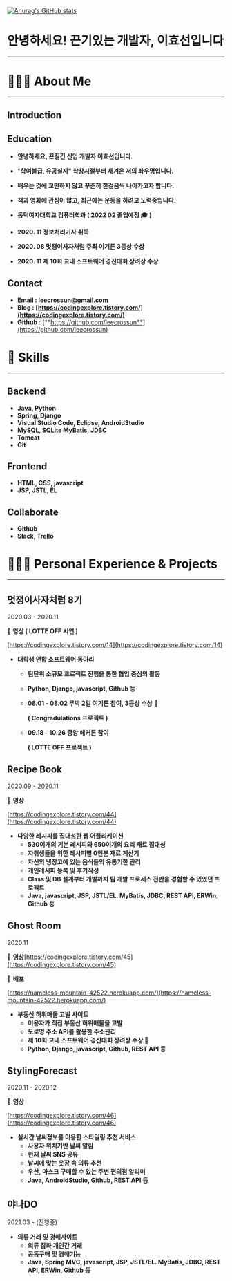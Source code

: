 [![Anurag's GitHub stats](https://github-readme-stats.vercel.app/api?username=leecrossun&show_icons=true&theme=radical)](https://github.com/leecrossun/github-readme-stats)
# 안녕하세요! 끈기있는 개발자, 이효선입니다

---

# 🙍🏻‍♀️ About Me

---

## Introduction

## Education

- **안녕하세요, 끈질긴 신입 개발자 이효선입니다.**
- "**학여불급, 유공실지" 학창시절부터 새겨온 저의 좌우명입니다.**
- **배우는 것에 교만하지 않고 꾸준히 한걸음씩 나아가고자 합니다.**
- **책과 영화에 관심이 많고, 최근에는 운동을 하려고 노력중입니다.**

- **동덕여자대학교 컴퓨터학과 ( 2022 02 졸업예정 🎓 )**
- **2020. 11 정보처리기사 취득**
- **2020. 08 멋쟁이사자처럼 주최 여기톤 3등상 수상**
- **2020. 11 제 10회 교내 소프트웨어 경진대회 장려상 수상**

## Contact

- **Email  : leecrossun@gmail.com**
- **Blog  : [https://codingexplore.tistory.com/](https://codingexplore.tistory.com/)**
- **Github** : [**https://github.com/leecrossun**](https://github.com/leecrossun)

# 🔧 Skills

---

## Backend

- **Java, Python**
- **Spring, Django**
- **Visual Studio Code, Eclipse, AndroidStudio**
- **MySQL, SQLite MyBatis, JDBC**
- **Tomcat**
- **Git**

## Frontend

- **HTML, CSS, javascript**
- **JSP, JSTL, EL**

## Collaborate

- **Github**
- **Slack, Trello**

# 👩🏻‍💻 Personal Experience & Projects

---

## 멋쟁이사자처럼 8기

2020.03 - 2020.11

**📎 영상 ( LOTTE OFF 시연 )**

[https://codingexplore.tistory.com/14](https://codingexplore.tistory.com/14)

- **대학생 연합 소프트웨어 동아리**
    - **팀단위 소규모 프로젝트 진행을 통한 협업 중심의 활동**
    - **Python, Django, javascript, Github 등**
    - **08.01 - 08.02  무박 2일 여기톤 참여, 3등상 수상** 🏅

        **( Congradulations 프로젝트 )**

    - **09.18 - 10.26  중앙 해커톤 참여**

        **( LOTTE OFF 프로젝트 )**

## Recipe Book

2020.09 - 2020.11

📎 **영상**

[https://codingexplore.tistory.com/44](https://codingexplore.tistory.com/44)

- **다양한 레시피를 집대성한 웹 어플리케이션**
    - **530여개의 기본 레시피와 650여개의 요리 재료 집대성**
    - **자취생들을 위한 레시피별 0인분 재료 계산기**
    - **자신의 냉장고에 있는 음식들의 유통기한 관리**
    - **개인레시피 등록 및 후기작성**
    - **Class 및 DB 설계부터 개발까지 팀 개발 프로세스 전반을 경험할 수 있었던 프로젝트**
    - **Java, javascript, JSP, JSTL/EL. MyBatis, JDBC, REST API, ERWin, Github 등**

## Ghost Room

2020.11

📎 **영상**[https://codingexplore.tistory.com/45](https://codingexplore.tistory.com/45)

📎 **배포**

[https://nameless-mountain-42522.herokuapp.com/](https://nameless-mountain-42522.herokuapp.com/)

- **부동산 허위매물 고발 사이트**
    - **이용자가 직접 부동산 허위매물을 고발**
    - **도로명 주소 API를 활용한 주소관리**
    - **제 10회 교내 소프트웨어 경진대회 장려상 수상 🏅**
    - **Python, Django, javascript, Github, REST API 등**

## StylingForecast

2020.11 - 2020.12

📎 **영상**

[https://codingexplore.tistory.com/46](https://codingexplore.tistory.com/46)

- **실시간 날씨정보를 이용한 스타일링 추천 서비스**
    - **사용자 위치기반 날씨 알림**
    - **현재 날씨 SNS 공유**
    - **날씨에 맞는 옷장 속 의류 추천**
    - **우산, 마스크 구매할 수 있는 주변 편의점 알리미**
    - **Java, AndroidStudio, Github, REST API 등**

## 야나DO

2021.03 - (진행중)

- **의류 거래 및 경매사이트**
    - **의류 잡화 개인간 거래**
    - **공동구매 및 경매기능**
    - **Java, Spring MVC, javascript, JSP, JSTL/EL. MyBatis, JDBC, REST API, ERWin, Github 등**
